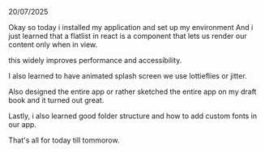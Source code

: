 20/07/2025


Okay so today i installed my application and set up my environment And i just learned that a flatlist in react is a component that lets us render our content only when in view.

this widely improves performance and accessibility.

I also learned to have animated splash screen we use lottieflies or jitter.

Also designed the entire app or rather sketched the entire app on my draft book and it turned out great.

Lastly, i also learned good folder structure and how to add custom fonts in our app.

That's all for today till tommorow.

